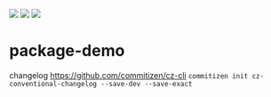 ![](https://img.shields.io/npm/v/package-demo-yu) ![](https://img.shields.io/npm/l/package-demo-yu)
![](https://img.shields.io/npm/dm/package-demo-yu)
# package-demo
changelog 
https://github.com/commitizen/cz-cli
`commitizen init cz-conventional-changelog --save-dev --save-exact` 